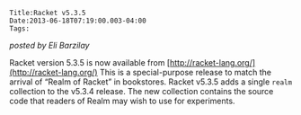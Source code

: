 
    Title:Racket v5.3.5
    Date:2013-06-18T07:19:00.003-04:00
    Tags:

*posted by Eli Barzilay*

Racket version 5.3.5 is now available from
[http://racket-lang.org/](http://racket-lang.org/)
This is a special-purpose release to match the arrival of “Realm of Racket” in bookstores.  Racket v5.3.5 adds a single `realm` collection to the v5.3.4 release.  The new collection contains the source code that readers of Realm may wish to use for experiments.
